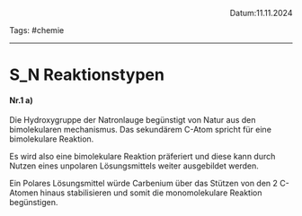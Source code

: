 <p align="right">Datum:11.11.2024</p>

Tags: #chemie 

---

# S_N Reaktionstypen

#### Nr.1 a)
Die Hydroxygruppe der Natronlauge begünstigt von Natur aus den bimolekularen mechanismus.
Das sekundärem C-Atom spricht für eine bimolekulare Reaktion.

Es wird also eine bimolekulare Reaktion präferiert und diese kann durch Nutzen eines unpolaren Lösungsmittels weiter ausgebildet werden.

Ein Polares Lösungsmittel würde Carbenium über das Stützen von den 2 C-Atomen hinaus stabilisieren und somit die monomolekulare Reaktion begünstigen.


